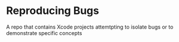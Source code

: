 # Reproducing Bugs

A repo that contains Xcode projects attemtpting to isolate bugs or to
demonstrate specific concepts
